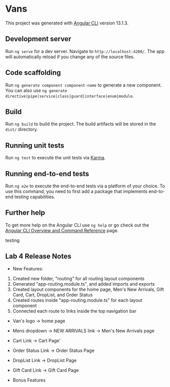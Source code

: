 # Vans

This project was generated with [Angular CLI](https://github.com/angular/angular-cli) version 13.1.3.

## Development server

Run `ng serve` for a dev server. Navigate to `http://localhost:4200/`. The app will automatically reload if you change any of the source files.

## Code scaffolding

Run `ng generate component component-name` to generate a new component. You can also use `ng generate directive|pipe|service|class|guard|interface|enum|module`.

## Build

Run `ng build` to build the project. The build artifacts will be stored in the `dist/` directory.

## Running unit tests

Run `ng test` to execute the unit tests via [Karma](https://karma-runner.github.io).

## Running end-to-end tests

Run `ng e2e` to execute the end-to-end tests via a platform of your choice. To use this command, you need to first add a package that implements end-to-end testing capabilities.

## Further help

To get more help on the Angular CLI use `ng help` or go check out the [Angular CLI Overview and Command Reference](https://angular.io/cli) page.

testing

## Lab 4 Release Notes
- New Features:

1. Created new folder, "routing" for all routing layout components
2. Generated "app-routing.module.ts", and added imports and exports
3. Created layout components for the home page, Men's New Arrivals, Gift Card, Cart, DropList, and Order Status 
4. Created routes inside "app-routing.module.ts" for each layout component
5. Connected each route to links inside the top navigation bar
- Van's logo -> home page
- Mens dropdown -> NEW ARRIVALS link -> Men's New Arrivals page 
- Cart Link -> Cart Page'
- Order Status Link -> Order Status Page 
- DropList Link -> DropList Page 
- Gift Card Link -> Gift Card Page 


- Bonus Features
